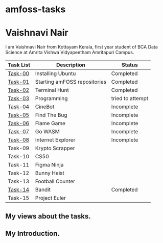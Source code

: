 # amfoss-tasks

# Vaishnavi Nair
I am Vaishnavi Nair from Kottayam Kerala, first year student of BCA Data Science at Amrita Vishwa Vidyapeetham Amritapuri Campus.

| Task List | Description | Status |
|-----------|-------------|--------|
| [Task-00](https://github.com/vaish-navi-n/amfoss-tasks/tree/main/Task-00) | Installing Ubuntu | Completed |
| [Task-01](https://github.com/vaish-navi-n/amfoss-tasks/tree/main/Task-01) | Starting amFOSS repositories | Completed |
| [Task-02](https://github.com/vaish-navi-n/amfoss-tasks/tree/main/Task-02) | Terminal Hunt | Completed |
| [Task-03](https://github.com/vaish-navi-n/amfoss-tasks/tree/main/Task-03) | Programming | tried to attempt |
| [Task-04](https://github.com/vaish-navi-n/amfoss-tasks/tree/main/Task-04) | CineBot | Incomplete |
| [Task-05](https://github.com/vaish-navi-n/amfoss-tasks/tree/main/Task-05) | Find The Bug | Incomplete |
| [Task-06](https://github.com/vaish-navi-n/amfoss-tasks/tree/main/Task-06) | Flame Game | Incomplete |
| [Task-07](https://github.com/vaish-navi-n/amfoss-tasks/tree/main/Task-07) | Go WASM | Incomplete |
| [Task-08](https://github.com/vaish-navi-n/amfoss-tasks/tree/main/Task-08) | Internet Explorer | Incomplete |
| Task-09 | Krypto Scrapper | |
| Task-10 | CS50 | |
| Task-11 | Figma Ninja | |
| Task-12 | Bunny Heist | |
| Task-13 | Football Counter | |
| [Task-14](https://github.com/vaish-navi-n/amfoss-tasks/tree/main/Task-14) | Bandit | Completed |
| Task-15 | Project Euler | |


## My views about the tasks.

## My Introduction.
